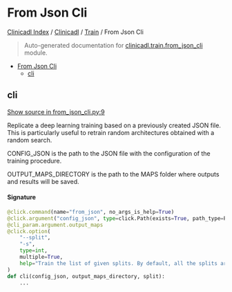 # From Json Cli

[Clinicadl Index](../../README.md#clinicadl-index) /
[Clinicadl](../index.md#clinicadl) /
[Train](./index.md#train) /
From Json Cli

> Auto-generated documentation for [clinicadl.train.from_json_cli](../../../clinicadl/train/from_json_cli.py) module.

- [From Json Cli](#from-json-cli)
  - [cli](#cli)

## cli

[Show source in from_json_cli.py:9](../../../clinicadl/train/from_json_cli.py#L9)

Replicate a deep learning training based on a previously created JSON file.
This is particularly useful to retrain random architectures obtained with a random search.

CONFIG_JSON is the path to the JSON file with the configuration of the training procedure.

OUTPUT_MAPS_DIRECTORY is the path to the MAPS folder where outputs and results will be saved.

#### Signature

```python
@click.command(name="from_json", no_args_is_help=True)
@click.argument("config_json", type=click.Path(exists=True, path_type=Path))
@cli_param.argument.output_maps
@click.option(
    "--split",
    "-s",
    type=int,
    multiple=True,
    help="Train the list of given splits. By default, all the splits are trained.",
)
def cli(config_json, output_maps_directory, split):
    ...
```